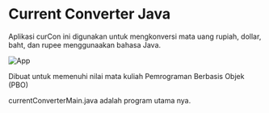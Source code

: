 # Current Converter Java
Aplikasi curCon ini digunakan untuk mengkonversi mata uang rupiah, dollar, baht, dan rupee menggunaakan bahasa Java.

![App](https://github.com/Abangale/current-converter-java/blob/main/assets/images/main.png)

Dibuat untuk memenuhi nilai mata kuliah Pemrograman Berbasis Objek (PBO)

currentConverterMain.java adalah program utama nya.
